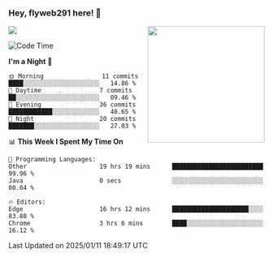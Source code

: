 ### Hey, flyweb291 here! 👋

![](https://metrics.lecoq.io/cherry291?template=classic&config.timezone=Asia%2FShanghai)
<img align='right' src="https://media.giphy.com/media/M9gbBd9nbDrOTu1Mqx/giphy.gif" width="230">
<!-- ![](https://github-readme-stats-ouuan.vercel.app/api?username=flyweb291&theme=dark&show_icons=true) -->

<!--START_SECTION:waka-->
![Code Time](http://img.shields.io/badge/Code%20Time-747%20hrs%2035%20mins-blue)

**I'm a Night 🦉** 

```text
🌞 Morning                11 commits          ████░░░░░░░░░░░░░░░░░░░░░   14.86 % 
🌆 Daytime                7 commits           ██░░░░░░░░░░░░░░░░░░░░░░░   09.46 % 
🌃 Evening                36 commits          ████████████░░░░░░░░░░░░░   48.65 % 
🌙 Night                  20 commits          ███████░░░░░░░░░░░░░░░░░░   27.03 % 
```


📊 **This Week I Spent My Time On** 

```text
💬 Programming Languages: 
Other                    19 hrs 19 mins      █████████████████████████   99.96 % 
Java                     0 secs              ░░░░░░░░░░░░░░░░░░░░░░░░░   00.04 % 

🔥 Editors: 
Edge                     16 hrs 12 mins      █████████████████████░░░░   83.88 % 
Chrome                   3 hrs 6 mins        ████░░░░░░░░░░░░░░░░░░░░░   16.12 % 
```


 Last Updated on 2025/01/11 18:49:17 UTC
<!--END_SECTION:waka-->

<!--
**flyweb291/数字游牧人** is a ✨ _special_ ✨ repository because its `README.md` (this file) appears on your GitHub profile.

Here are some ideas to get you started:

- 🔭 I’m currently working on ...
- 🌱 I’m currently learning ...
- 👯 I’m looking to collaborate on ...
- 🤔 I’m looking for help with ...
- 💬 Ask me about ...
- 📫 How to reach me: ...
- 😄 Pronouns: ...
- ⚡ Fun fact: ...
-->
